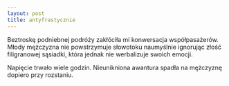 ```yaml
---
layout: post
title: antyfrastycznie
---
```


Beztroskę podniebnej podróży zakłóciła mi konwersacja współpasażerów. Młody mężczyzna nie powstrzymuje słowotoku
naumyślnie ignorując złość filigranowej sąsiadki, która jednak nie werbalizuje swoich emocji.

Napięcie trwało wiele godzin. Nieunikniona awantura spadła na mężczyznę dopiero przy rozstaniu.
